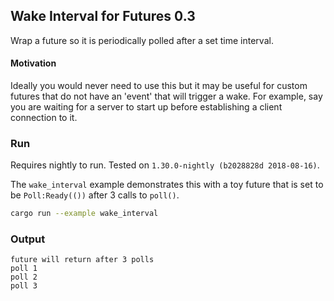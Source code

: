 ## Wake Interval for Futures 0.3
Wrap a future so it is periodically polled after a set
time interval.

#### Motivation
Ideally you would never need to use this but it may be useful
for custom futures that do not have an 'event' that will trigger
a wake. For example, say you are waiting for a server to start up
before establishing a client connection to it.

### Run
Requires nightly to run. Tested on ```1.30.0-nightly (b2028828d 2018-08-16)```.

The ```wake_interval``` example demonstrates this with a toy future
that is set to be ```Poll:Ready(())``` after 3 calls to ```poll()```.

```bash
cargo run --example wake_interval
```

### Output
```
future will return after 3 polls
poll 1
poll 2
poll 3
```
